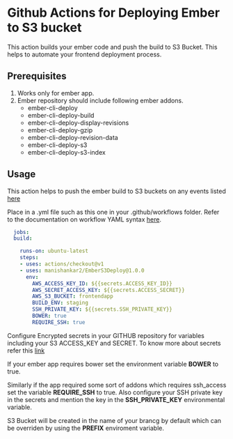 # Github Actions for Deploying Ember to S3 bucket

This action builds your ember code and push the build to S3 Bucket. 
This helps to automate your frontend deployment process.

## Prerequisites
1. Works only for ember app.
2. Ember repository should include following ember addons. 
    - ember-cli-deploy
    - ember-cli-deploy-build
    - ember-cli-deploy-display-revisions
    - ember-cli-deploy-gzip
    - ember-cli-deploy-revision-data
    - ember-cli-deploy-s3
    - ember-cli-deploy-s3-index
    
## Usage
 This action helps to push the ember build to S3 buckets on any events listed [here](https://help.github.com/en/actions/automating-your-workflow-with-github-actions/events-that-trigger-workflows)

 Place in a .yml file such as this one in your .github/workflows folder. Refer to the documentation on workflow YAML syntax [here](https://help.github.com/en/actions/automating-your-workflow-with-github-actions/workflow-syntax-for-github-actions).
```yaml
  jobs:
  build:

    runs-on: ubuntu-latest
    steps:
    - uses: actions/checkout@v1
    - uses: manishankar2/EmberS3Deploy@1.0.0
      env:
        AWS_ACCESS_KEY_ID: ${{secrets.ACCESS_KEY_ID}}
        AWS_SECRET_ACCESS_KEY: ${{secrets.ACCESS_SECRET}}
        AWS_S3_BUCKET: frontendapp
        BUILD_ENV: staging
        SSH_PRIVATE_KEY: ${{secrets.SSH_PRIVATE_KEY}}
        BOWER: true
        REQUIRE_SSH: true
```
 Configure Encrypted secrets in your GITHUB repository for variables including your S3 ACCESS_KEY and SECRET. To know more about secrets refer this [link](https://help.github.com/en/actions/automating-your-workflow-with-github-actions/creating-and-using-encrypted-secrets#about-encrypted-secrets)
 
 If your ember app requires bower set the environment variable **BOWER** to true.
 
 Similarly if the app required some sort of addons which requires ssh_access set the variable **REQUIRE_SSH** to true. Also configure your SSH private key in the secrets and mention the key in the **SSH_PRIVATE_KEY** environmental variable.
 
 S3 Bucket will be created in the name of your brancg by default which can be overriden by using the **PREFIX** enviroment variable.
